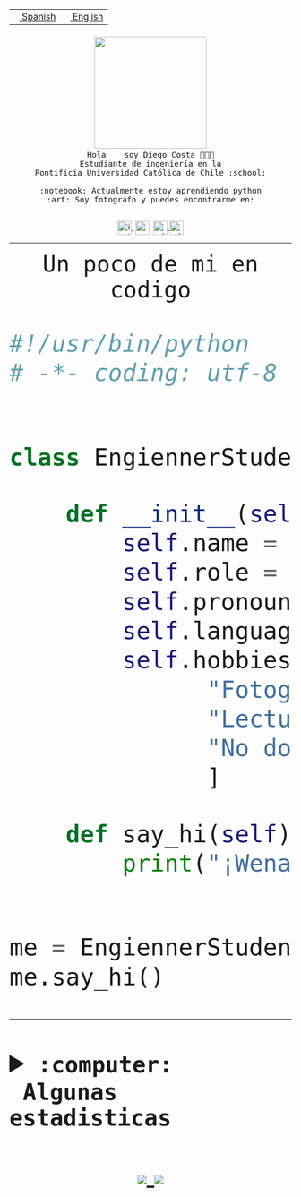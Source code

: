 <table border="0"  align="right">
 <tr><td><a href="README.md"><img src="https://upload.wikimedia.org/wikipedia/commons/thumb/8/89/Bandera_de_Espa%C3%B1a.svg/1200px-Bandera_de_Espa%C3%B1a.svg.png" height="10"> Spanish</a></td>
 <td><a href="README.en.md"><img src="https://upload.wikimedia.org/wikipedia/commons/a/a4/Flag_of_the_United_States.svg" height="10"> English</a></td></tr>
</table><br><br><br>


<p align="center">
  <img src="https://github.com/diegocostares/diegocostares/blob/main/Images/aaa2.gif?raw=true" width="200px">
  <br><samp>
    Hola <img src="https://media.giphy.com/media/hvRJCLFzcasrR4ia7z/giphy.gif" width="16px"> soy Diego Costa 👨🏻‍💻<br>
    Estudiante de ingeniería en la <br>
    Pontificia Universidad Católica de Chile :school:<br>
  <br>
    :notebook: Actualmente estoy aprendiendo python <br>
    :art: Soy fotografo y puedes encontrarme en: <br>
  <br></samp>
  
</p>

<p align="center">
   <a href="https://instagram.com/diegocosta_no" target="blank">
    <img 
    align="center" src="https://cdn.jsdelivr.net/npm/simple-icons@3.0.1/icons/instagram.svg" alt="instagram" height="25px" width="25px" />
  </a>
  <a style="border: 3px solid; color: white;"href="https://t.me/diegocosta_no" target="blank">
  <img
  align="center" alt="Telegram" width="25px" src="https://icons-for-free.com/iconfiles/png/512/Telegram-1324888767380505522.png" />
</a>
<a href="https://api.whatsapp.com/send?phone=56971897835&text=Hola!" target="blank">
  <img
  align="center" alt="wtsp" width="25px" src="https://img.icons8.com/pastel-glyph/2x/whatsapp--v2.png" />
</a>
<a href="https://www.linkedin.com/in/diego-costa-786249213/" target="blank">
  <img
  align="center" alt="wtsp" width="25px" src="https://img.icons8.com/metro/452/linkedin.png" />
</a>

  </a>
</p>

---


<p align="center"><font size="25"><samp>Un poco de mi en codigo</samp></front></p>


```python
#!/usr/bin/python
# -*- coding: utf-8 -*-


class EngiennerStudent:

    def __init__(self):
        self.name = "Diego Costa"
        self.role = "Estudiante"
        self.pronouns = "he/him"
        self.language_spoken = ["es_CL", "en_US"]
        self.hobbies = [
              "Fotografia",
              "Lectura",
              "No dormir",
              ]

    def say_hi(self):
        print("¡Wena mundo!")


me = EngiennerStudent()
me.say_hi()
```
---
<details>
  <summary><b><samp>:computer: &nbsp;Algunas estadisticas</samp></b></summary>
  <br/></p>

<!--START_SECTION:waka-->
![Code Time](http://img.shields.io/badge/Code%20Time-497%20hrs%2044%20mins-blue)

**Soy nocturno 🦉** 

```text
🌞 Mañana     6 commits      ░░░░░░░░░░░░░░░░░░░░░░░░░   1.88% 
🌆 Día        116 commits    █████████░░░░░░░░░░░░░░░░   36.25% 
🌃 Tarde      104 commits    ████████░░░░░░░░░░░░░░░░░   32.5% 
🌙 Noche      94 commits     ███████░░░░░░░░░░░░░░░░░░   29.38%

```
📅 **Soy más productivo los Miércoles** 

```text
Lunes        27 commits     ██░░░░░░░░░░░░░░░░░░░░░░░   8.44% 
Martes       33 commits     ██░░░░░░░░░░░░░░░░░░░░░░░   10.31% 
Miércoles    110 commits    ████████░░░░░░░░░░░░░░░░░   34.38% 
Jueves       29 commits     ██░░░░░░░░░░░░░░░░░░░░░░░   9.06% 
Viernes      17 commits     █░░░░░░░░░░░░░░░░░░░░░░░░   5.31% 
Sábado       51 commits     ████░░░░░░░░░░░░░░░░░░░░░   15.94% 
Domingo      53 commits     ████░░░░░░░░░░░░░░░░░░░░░   16.56%

```


📊 **Esta semana me dediqué a** 

```text
🐱‍💻 Proyectos: 
private                  11 hrs 59 mins      ███████████░░░░░░░░░░░░░░   44.85% 
SHAREGO-G54              6 hrs 20 mins       ██████░░░░░░░░░░░░░░░░░░░   23.73% 
G74_BDD                  5 hrs 48 mins       █████░░░░░░░░░░░░░░░░░░░░   21.73% 
T2                       1 hr 15 mins        █░░░░░░░░░░░░░░░░░░░░░░░░   4.7% 
AF4 2021-2               40 mins             ░░░░░░░░░░░░░░░░░░░░░░░░░   2.5%

```


 Last Updated on 25/05/2022 06:31:41 UTC
<!--END_SECTION:waka-->
  
  

 <p align="center"> <img src="https://github-readme-stats.vercel.app/api?username=diegocostares&show_icons=true&theme=ayu-mirage" alt="abhisheknaiidu" /></p>
 
</details>

<p align=center>
  <a href="https://github.com/diegocostares">
    <img src="https://badges.pufler.dev/visits/diegocostares/diegocostares?style=flat-square&color=black&logo=github">
  </a>
  <a href="https://github.com/diegocostares?tab=repositories">
    <img src="https://badges.pufler.dev/repos/diegocostares?style=flat-square&color=black&logo=github">
  </a>
</p>
